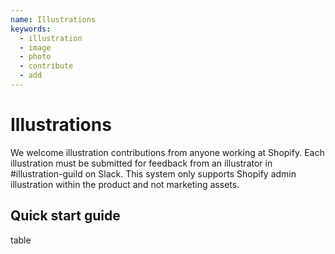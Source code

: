 ```yaml
---
name: Illustrations
keywords:
  - illustration
  - image
  - photo
  - contribute
  - add
---
```


# Illustrations

We welcome illustration contributions from anyone working at Shopify. Each illustration must be submitted for feedback from an illustrator in #illustration-guild on Slack. This system only supports Shopify admin illustration within the product and not marketing assets.

## Quick start guide

table
